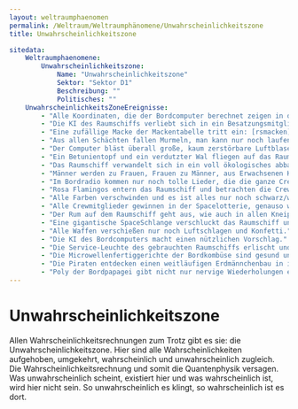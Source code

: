 ```yaml
---
layout: weltraumphaenomen
permalink: /Weltraum/Weltraumphänomene/Unwahrscheinlichkeitszone
title: Unwahrscheinlichkeitszone

sitedata:
    Weltraumphaenomene:
        Unwahrscheinlichkeitszone:
            Name: "Unwahrscheinlichkeitszone"
            Sektor: "Sektor D1"
            Beschreibung: ""
            Politisches: ""
    UnwahrscheinlichkeitsZoneEreignisse:
        - "Alle Koordinaten, die der Bordcomputer berechnet zeigen in die entgegengesetzte Richtung."
        - "Die KI des Raumschiffs verliebt sich in ein Besatzungsmitglied."
        - "Eine zufällige Macke der Mackentabelle tritt ein: [rsmacken]"
        - "Aus allen Schächten fallen Murmeln, man kann nur noch laufen wenn man 2 Erfolge auf Söldner schafft."
        - "Der Computer bläst überall große, kaum zerstörbare Luftblasen aus."
        - "Ein Betunientopf und ein verdutzter Wal fliegen auf das Raumschiff zu."
        - "Das Raumschiff verwandelt sich in ein voll ökologisches abbaubares Schiff aus Holz und Efeu."
        - "Männer werden zu Frauen, Frauen zu Männer, aus Erwachsenen Kinder und aus Kinder Erwachsene."
        - "Im Bordradio kommen nur noch tolle Lieder, die die ganze Crew abrocken lässt und kein Moderator quatscht dazwischen."
        - "Rosa Flamingos entern das Raumschiff und betrachten die Crew als ihren Nachwuchs."
        - "Alle Farben verschwinden und es ist alles nur noch schwarz/weiß."
        - "Alle Crewmitglieder gewinnen in der Spacelotterie, genauso wie alle anderen Piraten des Universums."
        - "Der Rum auf dem Raumschiff geht aus, wie auch in allen Kneipen im Sektor."
        - "Eine gigantische SpaceSchlange verschluckt das Raumschiff und beginnt es zu verdauen."
        - "Alle Waffen verschießen nur noch Luftschlagen und Konfetti."
        - "Die KI des Bordcomputers macht einen nützlichen Vorschlag."
        - "Die Service-Leuchte des gebrauchten Raumschiffs erlischt und alle Diagnoseläufe berichten von einem tiptop Raumschiff."
        - "Die Microwellenfertiggerichte der Bordkombüse sind gesund und äußerst schmackhaft."
        - "Die Piraten entdecken einen weitläufigen Erdmännchenbau in ihrem Raumschiff, in dem sich viele verloren geglaubte Dinge finden lassen."
        - "Poly der Bordpapagei gibt nicht nur nervige Wiederholungen eines nervigen Satzes wieder, sondern beteiligt sich am aktuellen Diskurs."
---
```


# Unwahrscheinlichkeitszone

Allen Wahrscheinlichkeitsrechnungen zum Trotz gibt es sie: die Unwahrscheinlichkeitszone. Hier sind alle Wahrscheinlichkeiten aufgehoben, umgekehrt, wahrscheinlich und unwahrscheinlich zugleich. Die Wahrscheinlichkeitsrechnung und somit die Quantenphysik versagen. Was unwahrscheinlich scheint, existiert hier und was wahrscheinlich ist, wird hier nicht sein. So unwahrscheinlich es klingt, so wahrscheinlich ist es dort.

<script type="text/javascript" src="{{ site.baseurl }}/assets/js/data_names.js"></script>
<script type="text/javascript" src="{{ site.baseurl }}/assets/js/zufallstabellen.js"></script>
<script type="text/javascript" src="{{ site.baseurl }}/assets/js/zufallsgenerator.js"></script>

<div id="unwahrscheinlichkeitszoneTable"></div>
<script>
randgen.array2html(tabellen["unwahrscheinlichkeitszone"], document.getElementById('unwahrscheinlichkeitszoneTable'));
</script>
